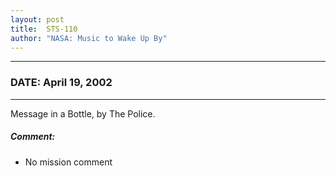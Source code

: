 ```yaml
---
layout: post
title:  STS-110
author: "NASA: Music to Wake Up By"
---
```


----
### DATE: April 19, 2002
----
Message in a Bottle, by The Police.

##### Comment:
* No mission comment
